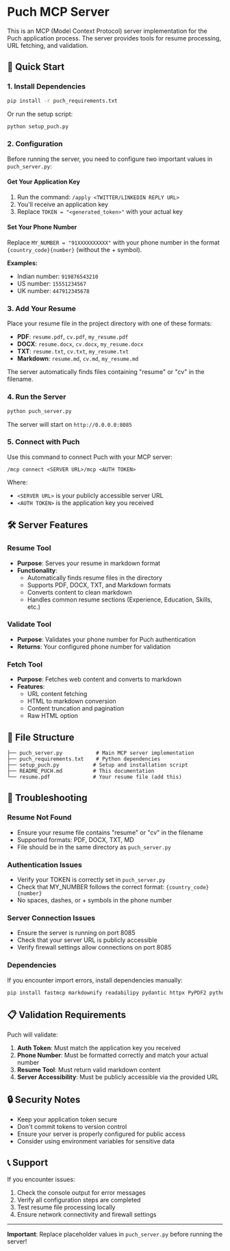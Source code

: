 # Puch MCP Server

This is an MCP (Model Context Protocol) server implementation for the Puch application process. The server provides tools for resume processing, URL fetching, and validation.

## 🚀 Quick Start

### 1. Install Dependencies

```bash
pip install -r puch_requirements.txt
```

Or run the setup script:
```bash
python setup_puch.py
```

### 2. Configuration

Before running the server, you need to configure two important values in `puch_server.py`:

#### Get Your Application Key
1. Run the command: `/apply <TWITTER/LINKEDIN REPLY URL>`
2. You'll receive an application key
3. Replace `TOKEN = "<generated_token>"` with your actual key

#### Set Your Phone Number
Replace `MY_NUMBER = "91XXXXXXXXXX"` with your phone number in the format `{country_code}{number}` (without the + symbol).

**Examples:**
- Indian number: `919876543210`
- US number: `15551234567`
- UK number: `447912345678`

### 3. Add Your Resume

Place your resume file in the project directory with one of these formats:
- **PDF**: `resume.pdf`, `cv.pdf`, `my_resume.pdf`
- **DOCX**: `resume.docx`, `cv.docx`, `my_resume.docx`
- **TXT**: `resume.txt`, `cv.txt`, `my_resume.txt`
- **Markdown**: `resume.md`, `cv.md`, `my_resume.md`

The server automatically finds files containing "resume" or "cv" in the filename.

### 4. Run the Server

```bash
python puch_server.py
```

The server will start on `http://0.0.0.0:8085`

### 5. Connect with Puch

Use this command to connect Puch with your MCP server:
```
/mcp connect <SERVER URL>/mcp <AUTH TOKEN>
```

Where:
- `<SERVER URL>` is your publicly accessible server URL
- `<AUTH TOKEN>` is the application key you received

## 🛠 Server Features

### Resume Tool
- **Purpose**: Serves your resume in markdown format
- **Functionality**: 
  - Automatically finds resume files in the directory
  - Supports PDF, DOCX, TXT, and Markdown formats
  - Converts content to clean markdown
  - Handles common resume sections (Experience, Education, Skills, etc.)

### Validate Tool
- **Purpose**: Validates your phone number for Puch authentication
- **Returns**: Your configured phone number for validation

### Fetch Tool
- **Purpose**: Fetches web content and converts to markdown
- **Features**:
  - URL content fetching
  - HTML to markdown conversion
  - Content truncation and pagination
  - Raw HTML option

## 📁 File Structure

```
├── puch_server.py           # Main MCP server implementation
├── puch_requirements.txt    # Python dependencies
├── setup_puch.py           # Setup and installation script
├── README_PUCH.md          # This documentation
└── resume.pdf              # Your resume file (add this)
```

## 🔧 Troubleshooting

### Resume Not Found
- Ensure your resume file contains "resume" or "cv" in the filename
- Supported formats: PDF, DOCX, TXT, MD
- File should be in the same directory as `puch_server.py`

### Authentication Issues
- Verify your TOKEN is correctly set in `puch_server.py`
- Check that MY_NUMBER follows the correct format: `{country_code}{number}`
- No spaces, dashes, or + symbols in the phone number

### Server Connection Issues
- Ensure the server is running on port 8085
- Check that your server URL is publicly accessible
- Verify firewall settings allow connections on port 8085

### Dependencies
If you encounter import errors, install dependencies manually:
```bash
pip install fastmcp markdownify readabilipy pydantic httpx PyPDF2 python-docx docx2txt
```

## 📋 Validation Requirements

Puch will validate:
1. **Auth Token**: Must match the application key you received
2. **Phone Number**: Must be formatted correctly and match your actual number
3. **Resume Tool**: Must return valid markdown content
4. **Server Accessibility**: Must be publicly accessible via the provided URL

## 🔒 Security Notes

- Keep your application token secure
- Don't commit tokens to version control
- Ensure your server is properly configured for public access
- Consider using environment variables for sensitive data

## 📞 Support

If you encounter issues:
1. Check the console output for error messages
2. Verify all configuration steps are completed
3. Test resume file processing locally
4. Ensure network connectivity and firewall settings

---

**Important**: Replace placeholder values in `puch_server.py` before running the server!
